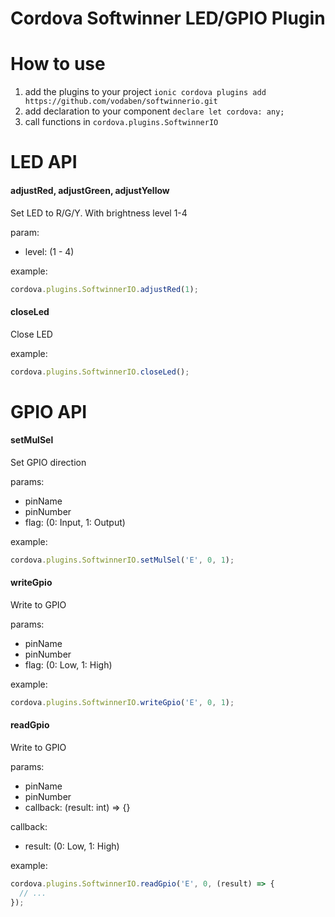 # Cordova Softwinner LED/GPIO Plugin

# How to use
1. add the plugins to your project
`ionic cordova plugins add https://github.com/vodaben/softwinnerio.git`
2. add declaration to your component
`declare let cordova: any;`
3. call functions in `cordova.plugins.SoftwinnerIO`

# LED API

#### adjustRed, adjustGreen, adjustYellow

Set LED to R/G/Y. With brightness level 1-4

param:
- level: (1 - 4)

example:
```js
cordova.plugins.SoftwinnerIO.adjustRed(1);
```

#### closeLed

Close LED

example:
```js
cordova.plugins.SoftwinnerIO.closeLed();

```

# GPIO API

#### setMulSel

Set GPIO direction

params:
- pinName
- pinNumber
- flag: (0: Input, 1: Output)

example:
```js
cordova.plugins.SoftwinnerIO.setMulSel('E', 0, 1);

```

#### writeGpio

Write to GPIO

params:
- pinName
- pinNumber
- flag: (0: Low, 1: High)

example:
```js
cordova.plugins.SoftwinnerIO.writeGpio('E', 0, 1);

```

#### readGpio

Write to GPIO

params:
- pinName
- pinNumber
- callback: (result: int) => {}

callback:
- result: (0: Low, 1: High)

example:
```js
cordova.plugins.SoftwinnerIO.readGpio('E', 0, (result) => {
  // ...
});

```


